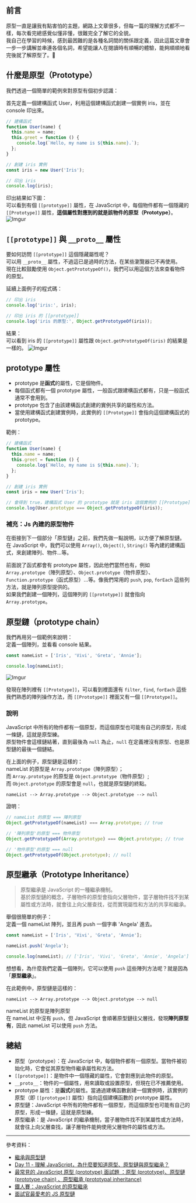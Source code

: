## 前言

原型一直是讓我有點害怕的主題，網路上文章很多，但每一篇的理解方式都不一樣，每次看完總感覺似懂非懂，很難完全了解它的全貌。\
我自己在學習的時候，感到最困難的是各種名詞間的關係跟定義，因此這篇文章會一步一步講解並串連各個名詞，希望能讓人在閱讀時有順暢的體驗，能夠順順地看完後就了解原型了。🎉

## 什麼是原型（Prototype）

我們透過一個簡單的範例來對原型有個初步認識：

首先定義一個建構函式 User，利用這個建構函式創建一個實例 iris，並在 console 印出來。

```javascript
// 建構函式
function User(name) {
  this.name = name;
  this.greet = function () {
    console.log(`Hello, my name is ${this.name}.`);
  };
}

// 創建 iris 實例
const iris = new User('Iris');

// 印出 iris
console.log(iris);
```

印出結果如下圖：\
可以看到有個 `[[prototype]]` 屬性，在 JavaScript 中，每個物件都有一個隱藏的 `[[Prototype]]` 屬性，**這個屬性對應到的就是該物件的原型（Prototype）**。
![Imgur](https://i.imgur.com/vx90cFG.png)

## `[[prototype]]` 與 `__proto__` 屬性

要如何訪問 `[[prototype]]` 這個隱藏屬性呢？\
可以用 `__proto__` 屬性，不過這已是過時的方法，在某些瀏覽器已不再使用。\
現在比較鼓勵使用 `Object.getPrototypeOf()`，我們可以用這個方法來查看物件的原型。

延續上面例子的程式碼：

```javascript
// 印出 iris
console.log('iris:', iris);

// 印出 iris 的 [[prototype]]
console.log('iris 的原型:', Object.getPrototypeOf(iris));
```

結果：\
可以看到 iris 的 `[[prototype]]` 屬性跟 `Object.getPrototypeOf(iris)` 的結果是一樣的。
![Imgur](https://i.imgur.com/rtlG22n.png)

## prototype 屬性

- prototype 是**函式**的屬性，它是個物件。
- 每個函式都有一個 prototype 屬性，一般函式跟建構函式都有，只是一般函式通常不會用到。
- prototype 包含了由該建構函式創建的實例共享的屬性和方法。
- 當使用建構函式創建實例時，此實例的 `[[Prototype]]` 會指向這個建構函式的 prototype。

範例：

```javascript
// 建構函式
function User(name) {
  this.name = name;
  this.greet = function () {
    console.log(`Hello, my name is ${this.name}.`);
  };
}

// 創建 iris 實例
const iris = new User('Iris');

// 會得到 true，建構函式 User 的 prototype 就是 iris 這個實例的 [[Prototype]]
console.log(User.prototype === Object.getPrototypeOf(iris));
```

### 補充：Js 內建的原型物件

在銜接到下一個部分「原型鏈」之前，我們先做一點說明，以方便了解原型鏈。\
在 JavaScript 中，我們可以使用 `Array()`, `Object()`, `String()` 等內建的建構函式，來創建陣列、物件...等。

前面說了函式都會有 prototype 屬性，因此他們當然也有，例如 `Array.prototype`（陣列原型）、`Object.prototype`（物件原型）、`Function.prototype`（函式原型）...等。像我們常用的 `push`, `pop`, `forEach` 這些列方法，就是陣列原型提供的。\
如果我們創建一個陣列，這個陣列的 `[[prototype]]` 就會指向 `Array.prototype`。

## 原型鏈（prototype chain）

我們再用另一個範例來說明：\
定義一個陣列，並看看 console 結果。

```javascript
const nameList = ['Iris', 'Vivi', 'Greta', 'Annie'];

console.log(nameList);
```

![Imgur](https://i.imgur.com/MtJkv45.png)

發現在陣列裡有 `[[Prototype]]`，可以看到裡面還有 `filter`, `find`, `forEach` 這些我們熟悉的陣列操作方法，而 `[[Prototype]]` 裡面又有一個 `[[Prototype]]`。

### 說明

JavaScript 中所有的物件都有一個原型，而這個原型也可能有自己的原型，形成一條鏈，這就是原型練。\
原型物件會這樣鏈結著，直到最後為 `null` 為止，`null` 在定義裡沒有原型、也是原型鏈的最後一個鏈結。

在上面的例子，原型鏈是這樣的：\
nameList 的原型是 `Array.prototype`（陣列原型）；\
而 `Array.prototype` 的原型是 `Object.prototype`（物件原型）;\
而 `Object.prototype` 的原型會是 `null`，也就是原型鏈的終點。

```
nameList --> Array.prototype --> Object.prototype --> null
```

證明：

```javascript
// nameList 的原型 === 陣列原型
Object.getPrototypeOf(nameList) === Array.prototype; // true

// '陣列原型'的原型 === 物件原型
Object.getPrototypeOf(Array.prototype) === Object.prototype; // true

// '物件原型'的原型 === null
Object.getPrototypeOf(Object.prototype); // null
```

## 原型繼承（Prototype Inheritance）

> 原型繼承是 JavaScript 的一種繼承機制。\
> 基於原型鏈的概念，子層物件的原型會指向父層物件，當子層物件找不到某屬性或方法時，就會往上向父層查找，從而實現屬性和方法的共享和繼承。

舉個很簡單的例子：\
定義一個 nameList 陣列，並且再 push 一個字串 'Angela' 進去。

```javascript
const nameList = ['Iris', 'Vivi', 'Greta', 'Annie'];

nameList.push('Angela');

console.log(nameList); // ['Iris', 'Vivi', 'Greta', 'Annie', 'Angela']
```

想想看，為什麼我們定義一個陣列，它可以使用 `push` 這些陣列方法呢？就是因為「**原型繼承**」。

在此範例中，原型鏈是這樣的：

```
nameList --> Array.prototype --> Object.prototype --> null
```

nameList 的原型是陣列原型\
在 nameList 中沒有 `push`，但 JavaScript 會順著原型鏈往父層找，發現**陣列原型有**，因此 nameList 可以使用 `push` 方法。

## 總結

- 原型（prototype）：在 JavaScript 中，每個物件都有一個原型。當物件被初始化時，它會從其原型物件繼承屬性和方法。
- `[[prototype]]`：是物件中一個隱藏的屬性，它會對應到此物件的原型。
- `__proto__`：物件的一個屬性，用來讀取或設置原型，但現在已不推薦使用。
- prototype 屬性：是**函式**的屬性。當通過建構函數創建一個實例時，該實例的原型（即 `[[prototype]]` 屬性）指向這個建構函數的 prototype 屬性。
- 原型鏈：JavaScript 中所有的物件都有一個原型，而這個原型也可能有自己的原型，形成一條鏈，這就是原型練。
- 原型繼承：是 JavaScript 的繼承機制，當子層物件找不到某屬性或方法時，就會往上向父層查找，讓子層物件能夠使用父層物件的屬性或方法。

---

參考資料：

- [繼承與原型鏈](https://developer.mozilla.org/zh-TW/docs/Web/JavaScript/Inheritance_and_the_prototype_chain)
- [Day 11 - 理解 JavaScript，為什麼要知道原型、原型鏈與原型繼承？](https://ithelp.ithome.com.tw/articles/10326931)
- [最常見的 JavaScript 原型 (prototype) 面試題 ：原型 (prototype)、原型鏈 (prototype chain) 、原型繼承 (prototypal inheritance)](https://www.explainthis.io/zh-hant/swe/most-common-js-prototype-questions)
- [鐵人賽：JavaScript 的原型繼承](https://www.casper.tw/javascript/2017/12/17/javascript-prototype/)
- [面試官最愛考的 JS 原型鏈](https://maxlee.me/posts/prototype)
